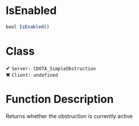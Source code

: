 # IsEnabled
```js	
bool IsEnabled()
```
# Class
✔ `Server: CDOTA_SimpleObstruction`  
✖ `Client: undefined`  

# Function Description
Returns whether the obstruction is currently active
